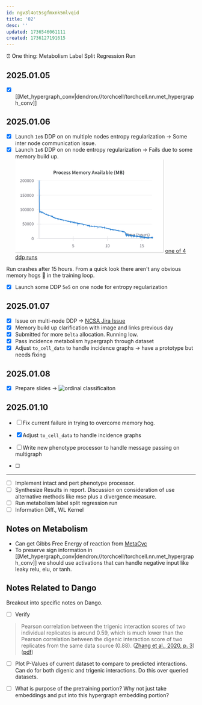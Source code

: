 ```yaml
---
id: ngv3l4ot5sgfmxnk5mlvqid
title: '02'
desc: ''
updated: 1736546061111
created: 1736127191615
---
```


⏰ One thing: Metabolism Label Split Regression Run

## 2025.01.05

- [x] [[Met_hypergraph_conv|dendron://torchcell/torchcell.nn.met_hypergraph_conv]]

## 2025.01.06

- [x] Launch `1e6` DDP on on multiple nodes entropy regularization → Some inter node communication issue.
- [x] Launch `1e6` DDP on on node entropy regularization → Fails due to some memory build up. ![](./assets/images/user.Mjvolk3.torchcell.tasks.weekly.2025.02.md.memory-build-up-during-train-ddp-1e6.png) [one of 4 ddp runs](https://wandb.ai/zhao-group/torchcell_003-fit-int_hetero_gnn_pool_1e6/runs/2ridstrq?nw=nwusermjvolk3)

Run crashes after 15 hours. From a quick look there aren't any obvious memory hogs 🐗 in the training loop.

- [x] Launch some DDP `5e5` on one node for entropy regularization

## 2025.01.07

- [x] Issue on multi-node DDP → [NCSA Jira Issue](https://jira.ncsa.illinois.edu/servicedesk/customer/user/requests?status=open)
- [x] Memory build up clarification with image and links previous day
- [x] Submitted for more `Delta` allocation. Running low.
- [x] Pass incidence metabolism hypergraph through dataset
- [x] Adjust `to_cell_data` to handle incidence graphs → have a prototype but needs fixing

## 2025.01.08

- [x] Prepare slides → ![ordinal classificaiton](/assets/drawio/ordinal_classification.drawio.png)

## 2025.01.10

- [ ] Fix current failure in trying to overcome memory hog.
- [x] Adjust `to_cell_data` to handle incidence graphs
- [ ] Write new phenotype processor to handle message passing on multigraph

- [ ]

***

- [ ] Implement intact and pert phenotype processor.
- [ ] Synthesize Results in report. Discussion on consideration of use alternative methods like mse plus a divergence measure.
- [ ] Run metabolism label split regression run
- [ ] Information Diff., WL Kernel

## Notes on Metabolism

- Can get Gibbs Free Energy of reaction from [MetaCyc](https://biocyc.org/reaction?orgid=META&id=D-LACTATE-DEHYDROGENASE-CYTOCHROME-RXN)
- To preserve sign information in [[Met_hypergraph_conv|dendron://torchcell/torchcell.nn.met_hypergraph_conv]] we should use activations that can handle negative input like leaky relu, elu, or tanh.

## Notes Related to Dango

Breakout into specific notes on Dango.

- [ ] Verify

> Pearson correlation between the trigenic interaction scores of two individual replicates is around 0.59, which is much lower than the Pearson correlation between the digenic interaction score of two replicates from the same data source (0.88). ([Zhang et al., 2020, p. 3](zotero://select/library/items/PJFDVT8Y)) ([pdf](zotero://open-pdf/library/items/AFBC5E89?page=3&annotation=D8D949VF))

- [ ] Plot P-Values of current dataset to compare to predicted interactions. Can do for both digenic and trigenic interactions. Do this over queried datasets.

- [ ] What is purpose of the pretraining portion? Why not just take embeddings and put into this hypergraph embedding portion?
